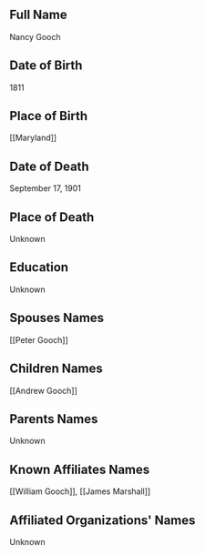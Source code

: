 ## Full Name
Nancy Gooch

## Date of Birth
1811

## Place of Birth
[[Maryland]]

## Date of Death
September 17, 1901

## Place of Death
Unknown

## Education
Unknown

## Spouses Names
[[Peter Gooch]]

## Children Names
[[Andrew Gooch]]

## Parents Names
Unknown

## Known Affiliates Names
[[William Gooch]], [[James Marshall]]

## Affiliated Organizations' Names
Unknown

